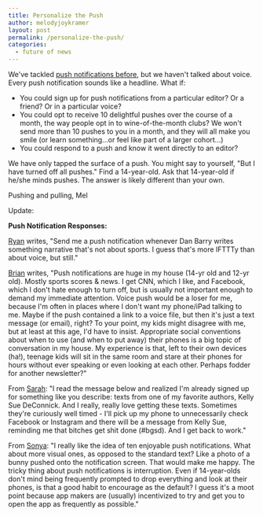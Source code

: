 ```yaml
---
title: Personalize the Push
author: melodyjoykramer
layout: post
permalink: /personalize-the-push/
categories:
  - future of news
---
```


We've tackled [push notifications before](http://melodykramer.github.io/what-does-a-better-push-notification-feel-like/), but we haven't talked about voice. Every push notification sounds like a headline. What if:

* You could sign up for push notifications from a particular editor? Or a friend? Or in a particular voice?
* You could opt to receive 10 delightful pushes over the course of a month, the way people opt in to wine-of-the-month clubs? We won't send more than 10 pushes to you in a month, and they will all make you smile (or learn something...or feel like part of a larger cohort...)
* You could respond to a push and know it went directly to an editor?

We have only tapped the surface of a push. You might say to yourself, "But I have turned off all pushes." Find a 14-year-old. Ask that 14-year-old if he/she minds pushes. The answer is likely different than your own.

Pushing and pulling,
Mel

Update:


**Push Notification Responses:**

[Ryan](https://twitter.com/ryansholin) writes, "Send me a push notification whenever Dan Barry writes something narrative that's not about sports. I guess that's more IFTTTy than about voice, but still."


 [Brian](http://www.familygreenberg.com/) writes, "Push notifications are huge in my house (14-yr old and 12-yr old).  Mostly sports scores & news.  I get CNN, which I like, and Facebook, which I don't hate enough to turn off, but is usually not important enough to demand my immediate attention. Voice push would be a loser for me, because I'm often in places where I don't want my phone/iPad talking to me.  Maybe if the push contained a link to a voice file, but then it's just a text message (or email), right? To your point, my kids might disagree with me, but at least at this age, I'd have to insist.  Appropriate social conventions about when to use (and when to put away) their phones is a big topic of conversation in my house.  My experience is that, left to their own devices (ha!), teenage kids will sit in the same room and stare at their phones for hours without ever speaking or even looking at each other.  Perhaps fodder for another newsletter?"


From  [Sarah](http://www.geekadelphia.com/author/sarah-galbraith/): "I read the message below and realized I'm already signed up for something like you describe: texts from one of my favorite authors, Kelly Sue DeConnick. And I really, really love getting these texts. Sometimes they're curiously well timed - I'll pick up my phone to unnecessarily check Facebook or Instagram and there will be a message from Kelly Sue, reminding me that bitches get shit done (#bgsd). And I get back to work."

From  [Sonya](https://twitter.com/sonyaellenmann): "I really like the idea of ten enjoyable push notifications. What about more visual ones, as opposed to the standard text? Like a photo of a bunny pushed onto the notification screen. That would make me happy. The tricky thing about push notifications is interruption. Even if 14-year-olds don't mind being frequently prompted to drop everything and look at their phones, is that a good habit to encourage as the default? I guess it's a moot point because app makers are (usually) incentivized to try and get you to open the app as frequently as possible."
